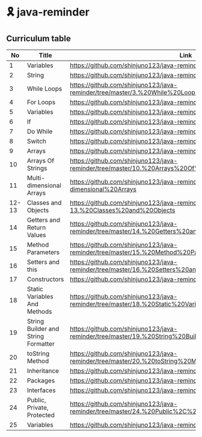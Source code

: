 # 🎗️ java-reminder


## Curriculum table
|No|Title|Link|
|--|-----|----|
|1|Variables|https://github.com/shinjuno123/java-reminder/tree/master/1.%20Variables|
|2|String|https://github.com/shinjuno123/java-reminder/tree/master/2.%20String|
|3|While Loops|https://github.com/shinjuno123/java-reminder/tree/master/3.%20While%20Loops|
|4|For Loops|https://github.com/shinjuno123/java-reminder/tree/master/4.%20For%20Loops|
|5|Variables|https://github.com/shinjuno123/java-reminder/tree/master/1.%20Variables|
|6|If|https://github.com/shinjuno123/java-reminder/tree/master/5.%20If|
|7|Do While|https://github.com/shinjuno123/java-reminder/tree/master/7.%20Do%20While|
|8|Switch|https://github.com/shinjuno123/java-reminder/tree/master/8.%20Switch|
|9|Arrays|https://github.com/shinjuno123/java-reminder/tree/master/9.%20Arrays|
|10|Arrays Of Strings|https://github.com/shinjuno123/java-reminder/tree/master/10.%20Arrays%20Of%20Strings|
|11|Multi-dimensional Arrays|https://github.com/shinjuno123/java-reminder/tree/master/11.%20Multi-dimensional%20Arrays|
|12-13|Classes and Objects|https://github.com/shinjuno123/java-reminder/tree/master/12-13.%20Classes%20and%20Objects|
|14|Getters and Return Values|https://github.com/shinjuno123/java-reminder/tree/master/14.%20Getters%20and%20Return%20Values|
|15|Method Parameters|https://github.com/shinjuno123/java-reminder/tree/master/15.%20Method%20Parameters|
|16|Setters and this|https://github.com/shinjuno123/java-reminder/tree/master/16.%20Setters%20and%20this|
|17|Constructors|https://github.com/shinjuno123/java-reminder/tree/master/17.%20Constructors|
|18|Static Variables And Methods|https://github.com/shinjuno123/java-reminder/tree/master/18.%20Static%20Variables%20And%20Methods|
|19|String Builder and String Formatter|https://github.com/shinjuno123/java-reminder/tree/master/19.%20String%20Builder%20and%20String%20Formatter|
|20|toString Method|https://github.com/shinjuno123/java-reminder/tree/master/20.%20toString%20Method|
|21|Inheritance|https://github.com/shinjuno123/java-reminder/tree/master/21.%20Inheritance|
|22|Packages|https://github.com/shinjuno123/java-reminder/tree/master/22.%20Packages|
|23|Interfaces|https://github.com/shinjuno123/java-reminder/tree/master/23.%20Interfaces|
|24|Public, Private, Protected|https://github.com/shinjuno123/java-reminder/tree/master/24.%20Public%2C%20Private%2C%20Protected|
|25|Variables|https://github.com/shinjuno123/java-reminder/tree/master/1.%20Variables|
